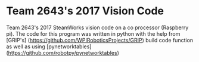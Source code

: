 # Team 2643's 2017 Vision Code
Team 2643's 2017 SteamWorks vision code on a co processor (Raspberry pi).
The code for this program was written in python with the help from [GRIP's] (https://github.com/WPIRoboticsProjects/GRIP) build code function
as well as using [pynetworktables] (https://github.com/robotpy/pynetworktables)

